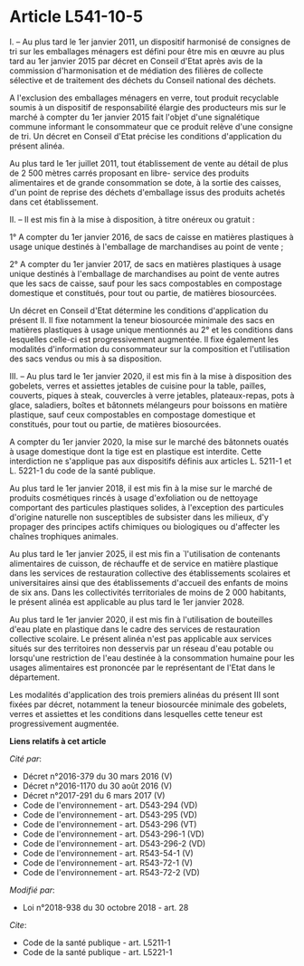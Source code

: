 # Article L541-10-5

I. – Au plus tard le 1er janvier 2011, un dispositif harmonisé de consignes de tri sur les emballages ménagers est défini
pour être mis en œuvre au plus tard au 1er janvier 2015 par décret en Conseil d'Etat après avis de la commission
d'harmonisation et de médiation des filières de collecte sélective et de traitement des déchets du Conseil national des
déchets.

A l'exclusion des emballages ménagers en verre, tout produit recyclable soumis à un dispositif de responsabilité élargie des
producteurs mis sur le marché à compter du 1er janvier 2015 fait l'objet d'une signalétique commune informant le consommateur
que ce produit relève d'une consigne de tri. Un décret en Conseil d'Etat précise les conditions d'application du présent
alinéa.

Au plus tard le 1er juillet 2011, tout établissement de vente au détail de plus de 2 500 mètres carrés proposant en libre-
service des produits alimentaires et de grande consommation se dote, à la sortie des caisses, d'un point de reprise des
déchets d'emballage issus des produits achetés dans cet établissement.

II. – Il est mis fin à la mise à disposition, à titre onéreux ou gratuit :

1° A compter du 1er janvier 2016, de sacs de caisse en matières plastiques à usage unique destinés à l'emballage de
marchandises au point de vente ;

2° A compter du 1er janvier 2017, de sacs en matières plastiques à usage unique destinés à l'emballage de marchandises au
point de vente autres que les sacs de caisse, sauf pour les sacs compostables en compostage domestique et constitués, pour
tout ou partie, de matières biosourcées.

Un décret en Conseil d'Etat détermine les conditions d'application du présent II. Il fixe notamment la teneur biosourcée
minimale des sacs en matières plastiques à usage unique mentionnés au 2° et les conditions dans lesquelles celle-ci est
progressivement augmentée. Il fixe également les modalités d'information du consommateur sur la composition et l'utilisation
des sacs vendus ou mis à sa disposition.

III. – Au plus tard le 1er janvier 2020, il est mis fin à la mise à disposition des gobelets, verres et assiettes jetables de
cuisine pour la table, pailles, couverts, piques à steak, couvercles à verre jetables, plateaux-repas, pots à glace,
saladiers, boîtes et bâtonnets mélangeurs pour boissons en matière plastique, sauf ceux compostables en compostage domestique
et constitués, pour tout ou partie, de matières biosourcées.

A compter du 1er janvier 2020, la mise sur le marché des bâtonnets ouatés à usage domestique dont la tige est en plastique
est interdite. Cette interdiction ne s'applique pas aux dispositifs définis aux articles L. 5211-1 et L. 5221-1 du code de la
santé publique.

Au plus tard le 1er janvier 2018, il est mis fin à la mise sur le marché de produits cosmétiques rincés à usage d'exfoliation
ou de nettoyage comportant des particules plastiques solides, à l'exception des particules d'origine naturelle non
susceptibles de subsister dans les milieux, d'y propager des principes actifs chimiques ou biologiques ou d'affecter les
chaînes trophiques animales.

Au plus tard le 1er janvier 2025, il est mis fin a ̀ l'utilisation de contenants alimentaires de cuisson, de réchauffe et de
service en matière plastique dans les services de restauration collective des établissements scolaires et universitaires
ainsi que des établissements d'accueil des enfants de moins de six ans. Dans les collectivités territoriales de moins de 2
000 habitants, le présent alinéa est applicable au plus tard le 1er janvier 2028.

Au plus tard le 1er janvier 2020, il est mis fin à l'utilisation de bouteilles d'eau plate en plastique dans le cadre des
services de restauration collective scolaire. Le présent alinéa n'est pas applicable aux services situés sur des territoires
non desservis par un réseau d'eau potable ou lorsqu'une restriction de l'eau destinée à la consommation humaine pour les
usages alimentaires est prononcée par le représentant de l'Etat dans le département.

Les modalités d'application des trois premiers alinéas du présent III sont fixées par décret, notamment la teneur biosourcée
minimale des gobelets, verres et assiettes et les conditions dans lesquelles cette teneur est progressivement augmentée.

**Liens relatifs à cet article**

_Cité par_:

  - Décret n°2016-379 du 30 mars 2016 (V)
  - Décret n°2016-1170 du 30 août 2016 (V)
  - Décret n°2017-291 du 6 mars 2017 (V)
  - Code de l'environnement - art. D543-294 (VD)
  - Code de l'environnement - art. D543-295 (VD)
  - Code de l'environnement - art. D543-296 (VT)
  - Code de l'environnement - art. D543-296-1 (VD)
  - Code de l'environnement - art. D543-296-2 (VD)
  - Code de l'environnement - art. R543-54-1 (V)
  - Code de l'environnement - art. R543-72-1 (V)
  - Code de l'environnement - art. R543-72-2 (VD)

_Modifié par_:

  - Loi n°2018-938 du 30 octobre 2018 - art. 28

_Cite_:

  - Code de la santé publique - art. L5211-1
  - Code de la santé publique - art. L5221-1
